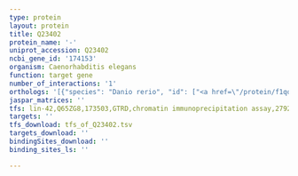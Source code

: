 ```yaml
---
type: protein
layout: protein
title: Q23402
protein_name: '-'
uniprot_accession: Q23402
ncbi_gene_id: '174153'
organism: Caenorhabditis elegans
function: target gene
number_of_interactions: '1'
orthologs: '[{"species": "Danio rerio", "id": ["<a href=\"/protein/f1qqu8\">F1QQU8</a>"]}]'
jaspar_matrices: ''
tfs: lin-42,Q65ZG8,173503,GTRD,chromatin immunoprecipitation assay,27924024%5Buid%5D,No
targets: ''
tfs_download: tfs_of_Q23402.tsv
targets_download: ''
bindingSites_download: ''
binding_sites_ls: ''

---
```

